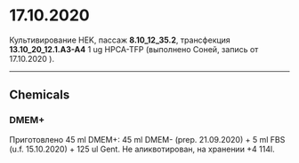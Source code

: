 17.10.2020
=========

Культивирование HEK, пассаж **8.10_12_35.2**, трансфекция **13.10_20_12.1.A3-A4** 1 ug HPCA-TFP (выполнено Соней, запись от 17.10.2020 ).

---

## Chemicals
### DMEM+
Приготовлено 45 ml DMEM+: 45 ml DMEM- (prep. 21.09.2020) + 5 ml FBS (u.f. 15.10.2020) + 125 ul Gent.
Не аликвотирован, на хранении +4 114l.

